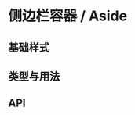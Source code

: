 # 侧边栏容器 / Aside
## 基础样式


## 类型与用法


## API
<api-doc name="Aside" :doc="require('./api.json')"></api-doc>

